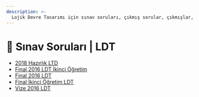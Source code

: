 ```yaml
---
description: >-
  Lojik Devre Tasarımı için sınav soruları, çıkmış sorular, çıkmışlar, önceki senelerde çıkan sorular
---
```


# 📃 Sınav Soruları \| LDT

<!--YPackage.YGitbookIntegration-tarafından-otomatik-oluşturulmuştur-->

- [2018 Hazırlık LTD](2018%20Haz%C4%B1rl%C4%B1k%20LTD.pdf)
- [Final 2016 LDT İkinci Öğretim](Final%202016%20LDT%20%C4%B0kinci%20%C3%96%C4%9Fretim.pdf)
- [Final 2016 LDT](Final%202016%20LDT.pdf)
- [Final İkinci Öğretim LDT](Final%20%C4%B0kinci%20%C3%96%C4%9Fretim%20LDT.pdf)
- [Vize 2016 LDT](Vize%202016%20LDT.pdf)

<!--YPackage.YGitbookIntegration-tarafından-otomatik-oluşturulmuştur-->

